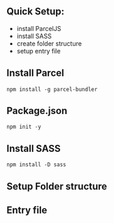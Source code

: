 ## Quick Setup:
- install ParcelJS
- install SASS
- create folder structure
- setup entry file

## Install Parcel
`npm install -g parcel-bundler`

## Package.json
`npm init -y`

## Install SASS
`npm install -D sass`

## Setup Folder structure

## Entry file

